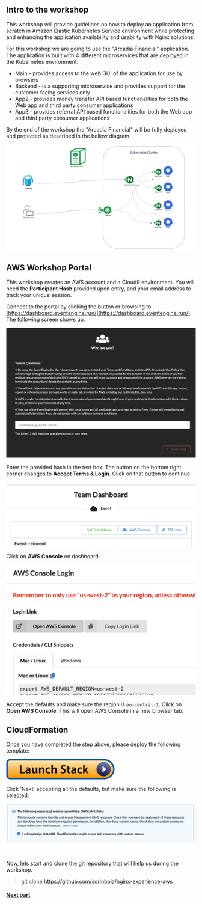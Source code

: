 ## Intro to the workshop

This workshop will provide guidelines on how to deploy an application from scratch in Amazon Elastic Kubernetes Service environment while protecting and enhancing the application availability and usability with Nginx solutions.

For this workshop we are going to use the "Arcadia Financial" application.
The application is built with 4 different microservices that are deployed in the Kubernetes environment.
- Main - provides access to the web GUI of the application for use by browsers
- Backend - is a supporting microservice and provides support for the customer facing services only
- App2 - provides money transfer API based functionalities for both the Web app and third party consumer applications
- App3 - provides referral API based functionalities for both the Web app and third party consumer applications



By the end of the workshop the "Arcadia Financial" will be fully deployed and protected as described in the bellow diagram.

![](images/2env.jpg)


## AWS Workshop Portal

This workshop creates an AWS account and a Cloud9 environment. You will need the **Participant Hash** provided upon entry, and your email address to track your unique session.

Connect to the portal by clicking the button or browsing to [https://dashboard.eventengine.run/](https://dashboard.eventengine.run/). The following screen shows up.

![Event Engine](images/event-engine-initial-screen.png)

Enter the provided hash in the text box. The button on the bottom right corner changes to **Accept Terms & Login**. Click on that button to continue.
  

![Event Engine Dashboard](images/event-engine-dashboard.png)

Click on **AWS Console** on dashboard.  

![Event Engine AWS Console](images/event-engine-aws-console.png)
  
  
Accept the defaults and make sure the region is `eu-central-1`. Click on **Open AWS Console**. This will open AWS Console in a new browser tab.
  
## CloudFormation
Once you have completed the step above, please deploy the following template:

[![Launch Stack](images/cfls.svg)](https://console.aws.amazon.com/cloudformation/home?region=eu-central-1#/stacks/new?stackName=NGINX-EKS&templateURL=https://artl-cfn-templates.s3.eu-central-1.amazonaws.com/nginx.yaml)

  
Click 'Next' accepting all the defaults, but make sure the following is selected:


![CFN IAM Ack](images/iam-ack.png)

&nbsp;&nbsp;





Now, lets start and clone the git repository that will help us during the workshop.

> git clone https://github.com/sorinboia/nginx-experience-aws


#### [Next part](3tf.md)
